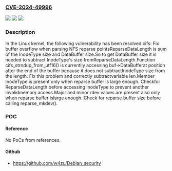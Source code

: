### [CVE-2024-49996](https://cve.mitre.org/cgi-bin/cvename.cgi?name=CVE-2024-49996)
![](https://img.shields.io/static/v1?label=Product&message=Linux&color=blue)
![](https://img.shields.io/static/v1?label=Version&message=d5ecebc4900d%3C%207b222d6cb870%20&color=brighgreen)
![](https://img.shields.io/static/v1?label=Vulnerability&message=n%2Fa&color=brighgreen)

### Description

In the Linux kernel, the following vulnerability has been resolved:cifs: Fix buffer overflow when parsing NFS reparse pointsReparseDataLength is sum of the InodeType size and DataBuffer size.So to get DataBuffer size it is needed to subtract InodeType's size fromReparseDataLength.Function cifs_strndup_from_utf16() is currentlly accessing buf->DataBufferat position after the end of the buffer because it does not subtractInodeType size from the length. Fix this problem and correctly subtractvariable len.Member InodeType is present only when reparse buffer is large enough. Checkfor ReparseDataLength before accessing InodeType to prevent another invalidmemory access.Major and minor rdev values are present also only when reparse buffer islarge enough. Check for reparse buffer size before calling reparse_mkdev().

### POC

#### Reference
No PoCs from references.

#### Github
- https://github.com/w4zu/Debian_security


